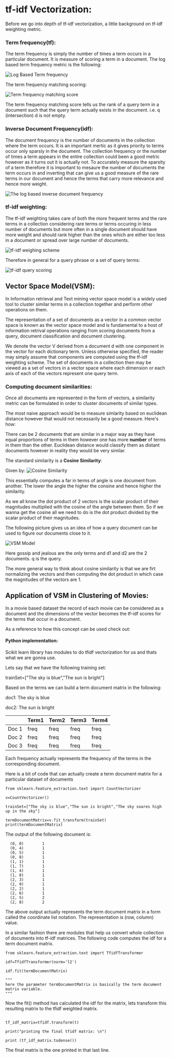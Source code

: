 # tf-idf Vectorization:

Before we go into depth of tf-idf vectorization, a little background on tf-idf weighting metric.

### Term frequency(tf):

The term frequency is simply the number of times a term occurs in a particular document. It is measure of scoring a term in a document. The log based term frequency metric is the following:

![Log Based Term frequency](https://github.com/CrossDomainCollaborativeFiltering/Clustering/blob/master/tf.PNG) 

The term frequency matching scoring: 

![Term frequency matching score](https://github.com/CrossDomainCollaborativeFiltering/Clustering/blob/master/tfMatchingScore.PNG) 

The term frequency matching score tells us the rank of a query term in a document such that the query term actually exists in the document. i.e. q (intersection) d is not empty.

### Inverse Document Frequency(idf):

The document frequency is the number of documents in the collection where the term occurs. It is an important mertic as it gives priority to terms occur only sparsly in the document. The collection frequency or the number of times a term appears in the entire collection could been a good metric however as it turns out it is actually not. To accurately measure the sparsity of a term therefore it is important to mesaure the number of documents the term occurs in and inverting that can give us a good measure of the rare terms in our document and hence the terms that carry more relevance and hence more weight.

![The log based inverse document frequency](https://github.com/CrossDomainCollaborativeFiltering/Clustering/blob/master/idf.PNG)

### tf-idf weighting:

The tf-idf weighting takes care of both the more frequent terms and the rare terms in a collection considering rare terms or terms occuring in less number of documents but more often in a single document should have more weight and should rank higher than the ones which are either too less in a document or spread over large number of documents.

![tf-idf weighing scheme](https://github.com/CrossDomainCollaborativeFiltering/Clustering/blob/master/tf-idf.PNG)

Therefore in general for a query phrase or a set of query terms:

![tf-idf query scoring](https://github.com/CrossDomainCollaborativeFiltering/Clustering/blob/master/tfidfQueryScoring.PNG) 

## Vector Space Model(VSM):

In Information retrieval and Text mining vector space model is a widely used tool to cluster similar terms in a collection together and perform other operations on them.

The representation of a set of documents as a vector in a common vector space is known as the vector space model and is fundamental to a host of information retrival operations ranging from scoring documents from a query, document classification and document clustering.

We denote the vector V derived from a document d with one component in the vector for each dictionary term. Unless otherwise specified, the reader may simply assume that components are computed using the tf-idf weighting scheme. The set of documents in a collection then may be viewed as a set of vectors in a vector space where each dimension or each axis of each of the vectors represent one query term.

### Computing document similarities:

Once all documents are represented in the form of vectors, a similarity metric can be formulated in order to cluster documents of similar types.
 
The most naive approach would be to measure simlarity based on euclidean distance however that would not necessarily be a good measure. Here's how:

There can be 2 documents that are similar in a major way as they have equal proportions of terms in them however one has more **number** of terms in them than the other. Euclidean distance would classify them as distant documents however in reality they would be very similar.

The standard similarity is a **Cosine Similarity**:

Given by: ![Cosine Similarity](https://github.com/CrossDomainCollaborativeFiltering/Clustering/blob/master/cosineSim.PNG)

This essentially computes a far in terms of angle is one document from another. The lower the angle the higher the consine and hence higher the similarity.

As we all know the dot product of 2 vectors is the scalar product of their magnitudes multiplied with the cosine of the angle between them. So if we wanna get the cosine all we need to do is the dot product divided by the scalar product of their magnitudes.

The following picture gives us an idea of how a query document can be used to figure our documents close to it.

![VSM Model](https://github.com/CrossDomainCollaborativeFiltering/Clustering/blob/master/vsm.PNG)

Here gossip and jealous are the only terms and d1 and d2 are the 2 documents. q is the query.

The more general way to think about cosine similarity is that we are firt normalizing the vectors and then computing the dot product in which case the magnitudes of the vectors are 1.

## Application of VSM in Clustering of Movies:

In a movie based dataset the record of each movie can be considered as a  document and the dimensions of the vector becomes the tf-idf scores for the terms that occur in a document. 

As a reference to how this concept can be used check out: [](http://blog.christianperone.com/2011/09/machine-learning-text-feature-extraction-tf-idf-part-i/)

#### Python implementation:

Scikit learn library has modules to do tfidf vectorization for us and thats what we are gonna use.

Lets say that we have the following training set:

trainSet=["The sky is blue","The sun is bright"]

Based on the terms we can build a term document matrix in the following:

doc1: The sky is blue

doc2: The sun is bright

|  | Term1 | Term2 | Term3 | Term4 | 
|---| --- | --- | --- | --- |
| Doc 1 | freq | freq | freq | freq |
| Doc 2 | freq | freq | freq | freq |
| Doc 3 | freq | freq | freq | freq |

Each frequency actually represents the frequency of the terms in the corresponding document.

Here is a bit of code that can actually create a term document matrix for a particular dataset of documents

```
from sklearn.feature_extraction.text import CountVectorizer

v=CountVectorizer()

trainSet=["The sky is blue","The sun is bright","The sky soares high up in the sky"]

termDocumentMatrix=v.fit_transform(trainSet)
print(termDocumentMatrix)
```
The output of the following document is:

```
  (0, 0)        1
  (0, 4)        1
  (0, 5)        1
  (0, 8)        1
  (1, 1)        1
  (1, 7)        1
  (1, 4)        1
  (1, 8)        1
  (2, 3)        1
  (2, 9)        1
  (2, 2)        1
  (2, 6)        1
  (2, 5)        2
  (2, 8)        2
```

The above output actually represents the term document matrix in a form called the coordinate list notation. The representation is (row, column)  value.

In a similar fashion there are modules that help us convert whole collection of documents into tf-idf matrices.
The following code computes the idf for a term document matrix.

```
from sklearn.feature_extraction.text import TfidfTransformer

idf=TfidfTransformer(norm='l2')

idf.fit(termDocumentMatrix)

"""
here the parameter termDocumentMatrix is basically the term document matrix variable.
"""

```
Now the fit() method has calculated the idf for the matrix, lets transform this resulting matrix to the tfidf weighted matrix.

```

tf_idf_matrix=tfidf.transform(t)

print("printing the final tfidf matrix: \n")

print (tf_idf_matrix.todense())
```
The final matrix is the one printed in that last line.

